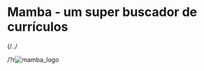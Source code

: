 # Mamba - um super buscador de currículos

(/../<main>/?r![mamba_logo](https://user-images.githubusercontent.com/107778041/197628572-d03d7d9b-8d7a-486f-baf4-543cb3700885.png)


